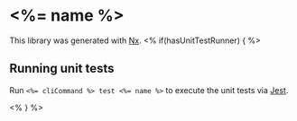 # <%= name %>

This library was generated with [Nx](https://nx.dev).
<% if(hasUnitTestRunner) { %>

## Running unit tests

Run `<%= cliCommand %> test <%= name %>` to execute the unit tests via [Jest](https://jestjs.io).

<% } %>

